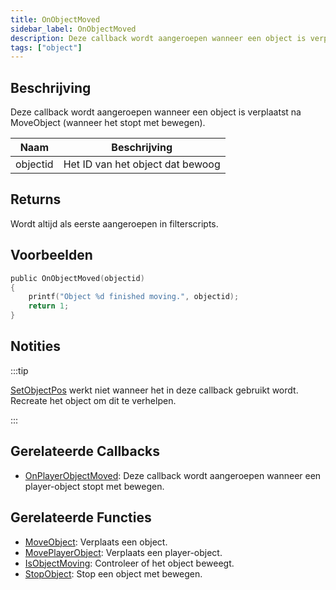 ```yaml
---
title: OnObjectMoved
sidebar_label: OnObjectMoved
description: Deze callback wordt aangeroepen wanneer een object is verplaatst na MoveObject (wanneer het stopt met bewegen).
tags: ["object"]
---
```


## Beschrijving

Deze callback wordt aangeroepen wanneer een object is verplaatst na MoveObject (wanneer het stopt met bewegen).

| Naam     | Beschrijving                        |
| -------- | ----------------------------------- |
| objectid | Het ID van het object dat bewoog    |

## Returns

Wordt altijd als eerste aangeroepen in filterscripts.

## Voorbeelden

```c
public OnObjectMoved(objectid)
{
    printf("Object %d finished moving.", objectid);
    return 1;
}
```

## Notities

:::tip

[SetObjectPos](../functions/SetObjectPos) werkt niet wanneer het in deze callback gebruikt wordt. Recreate het object om dit te verhelpen.

:::

## Gerelateerde Callbacks

- [OnPlayerObjectMoved](OnPlayerObjectMoved): Deze callback wordt aangeroepen wanneer een player-object stopt met bewegen.

## Gerelateerde Functies

- [MoveObject](../functions/MoveObject): Verplaats een object.
- [MovePlayerObject](../functions/MovePlayerObject): Verplaats een player-object.
- [IsObjectMoving](../functions/IsObjectMoving): Controleer of het object beweegt.
- [StopObject](../functions/StopObject): Stop een object met bewegen.
